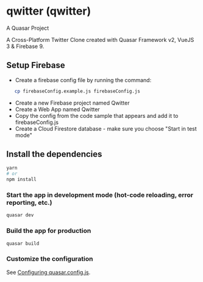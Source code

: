 # qwitter (qwitter)

A Quasar Project

A Cross-Platform Twitter Clone created with Quasar Framework v2, VueJS 3 & Firebase 9.

## Setup Firebase
- Create a firebase config file by running the command:
```bash
   cp firebaseConfig.example.js firebaseConfig.js
```
- Create a new Firebase project named Qwitter
- Create a Web App named Qwitter
- Copy the config from the code sample that appears and add it to firebaseConfig.js
- Create a Cloud Firestore database - make sure you choose "Start in test mode"
## Install the dependencies
```bash
yarn
# or
npm install
```

### Start the app in development mode (hot-code reloading, error reporting, etc.)
```bash
quasar dev
```


### Build the app for production
```bash
quasar build
```

### Customize the configuration
See [Configuring quasar.config.js](https://v2.quasar.dev/quasar-cli-vite/quasar-config-js).
